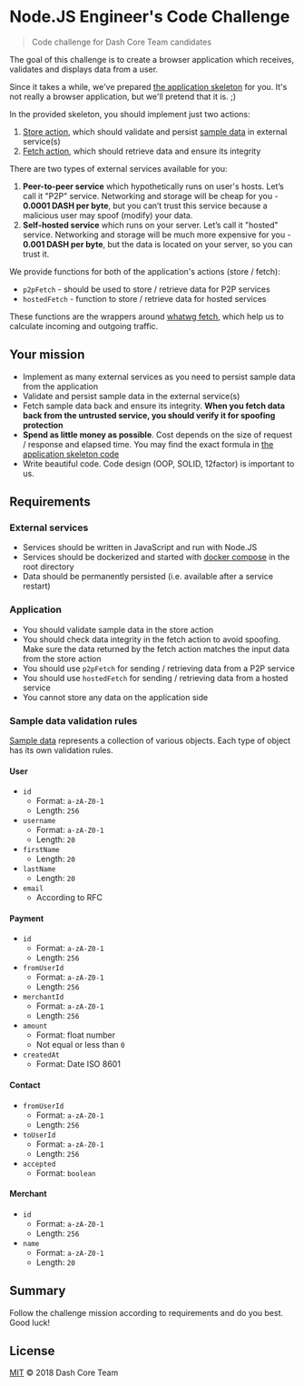 # Node.JS Engineer's Code Challenge

> Code challenge for Dash Core Team candidates

The goal of this challenge is to create a browser application which receives,
validates and displays data from a user.

Since it takes a while, we've prepared [the application skeleton](application) for you.
It's not really a browser application, but we'll pretend that it is. ;)

In the provided skeleton, you should implement just two actions:
  1. [Store action](application/actions/storeActionFactory.js), which should validate and persist
     [sample data](application/data.json) in external service(s)
  2. [Fetch action](application/actions/fetchActionFactory.js), which should retrieve data
     and ensure its integrity

There are two types of external services available for you:
  1. **Peer-to-peer service** which hypothetically runs on user's hosts. Let’s call it "P2P" service.
     Networking and storage will be cheap for you - **0.0001 DASH per byte**, but you can’t trust
     this service because a malicious user may spoof (modify) your data.
  2. **Self-hosted service** which runs on your server. Let’s call it "hosted" service.
     Networking and storage will be much more expensive for you - **0.001 DASH per byte**, but the data is
     located on your server, so you can trust it.

We provide functions for both of the application's actions (store / fetch):
  - `p2pFetch` - should be used to store / retrieve data for P2P services
  - `hostedFetch` - function to store / retrieve data for hosted services

These functions are the wrappers around [whatwg fetch](https://fetch.spec.whatwg.org/),
which help us to calculate incoming and outgoing traffic.

## Your mission

 - Implement as many external services as you need to persist sample data from the application
 - Validate and persist sample data in the external service(s)
 - Fetch sample data back and ensure its integrity. **When you fetch data back from the untrusted service,
   you should verify it for spoofing protection**
 - **Spend as little money as  possible**. Cost depends on the size of request / response and elapsed time.
   You may find the exact formula in [the application skeleton code](application/lib/calculateExpenses.js)
 - Write beautiful code. Code design (OOP, SOLID, 12factor) is important to us.

## Requirements

### External services
 - Services should be written in JavaScript and run with Node.JS
 - Services should be dockerized and started with [docker compose](docker-compose.yml) in the root directory
 - Data should be permanently persisted (i.e. available after a service restart)

### Application
 - You should validate sample data in the store action
 - You should check data integrity in the fetch action to avoid spoofing.
   Make sure the data returned by the fetch action matches the input data from the store action
 - You should use `p2pFetch` for sending / retrieving data from a P2P service
 - You should use `hostedFetch` for sending / retrieving data from a hosted service
 - You cannot store any data on the application side

### Sample data validation rules

[Sample data](application/data.json) represents a collection of various objects.
Each type of object has its own validation rules.

#### User

- `id`
   - Format: `a-zA-Z0-1`
   - Length: `256`
- `username`
   - Format: `a-zA-Z0-1`
   - Length: `20`
- `firstName`
   - Length: `20`
- `lastName`
   - Length: `20`
- `email`
   - According to RFC

#### Payment

- `id`
   - Format: `a-zA-Z0-1`
   - Length: `256`
- `fromUserId`
   - Format: `a-zA-Z0-1`
   - Length: `256`
- `merchantId`
   - Format: `a-zA-Z0-1`
   - Length: `256`
- `amount`
   - Format: float number
   - Not equal or less than `0`
- `createdAt`
   - Format: Date ISO 8601

#### Contact

- `fromUserId`
   - Format: `a-zA-Z0-1`
   - Length: `256`
- `toUserId`
   - Format: `a-zA-Z0-1`
   - Length: `256`
- `accepted`
   - Format: `boolean`

#### Merchant

- `id`
   - Format: `a-zA-Z0-1`
   - Length: `256`
- `name`
   - Format: `a-zA-Z0-1`
   - Length: `20`

## Summary

Follow the challenge mission according to requirements and do you best. Good luck!

## License

[MIT](LICENSE) © 2018 Dash Core Team
